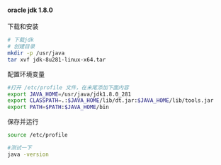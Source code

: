 #### oracle jdk 1.8.0

下载和安装

```bash
# 下载jdk
# 创建目录
mkdir -p /usr/java
tar xvf jdk-8u281-linux-x64.tar
```

配置环境变量

```bash
#打开 /etc/profile 文件，在末尾添加下面内容
export JAVA_HOME=/usr/java/jdk1.8.0_281
export CLASSPATH=.:$JAVA_HOME/lib/dt.jar:$JAVA_HOME/lib/tools.jar
export PATH=$PATH:$JAVA_HOME/bin
```

保存并运行

```bash
source /etc/profile

#测试一下
java -version
```

